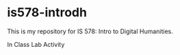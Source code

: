 # is578-introdh

This is my repository for IS 578: Intro to Digital Humanities.

In Class Lab Activity